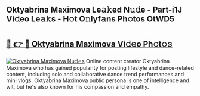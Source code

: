 ## Oktyabrina Maximova Le𝚊𝚔ed N𝚞𝚍e - Part-i1J Vi𝚍eo Le𝚊𝚔s - H𝚘t O𝚗lyf𝚊ns Ph𝚘tos OtWD5

# <h2><a href="http://hf0o6wg.feru.top/?c=Oktyabrina+Maximova">🔗 👉 🔴 Oktyabrina Maximova Vi𝚍𝚎o Ph𝚘t𝚘𝚜</a></h2>

[![Oktyabrina Maximova Nu𝚍𝚎s](https://i.imgur.com/0TWrTi3.gif)](http://hf0o6wg.feru.top/?c=Oktyabrina+Maximova)
Online content creator Oktyabrina Maximova who has gained popularity for posting lifestyle and dance-related content, including solo and collaborative dance trend performances and mini vlogs. Oktyabrina Maximova public persona is one of intelligence and wit, but he's also known for his compassion and empathy. 
